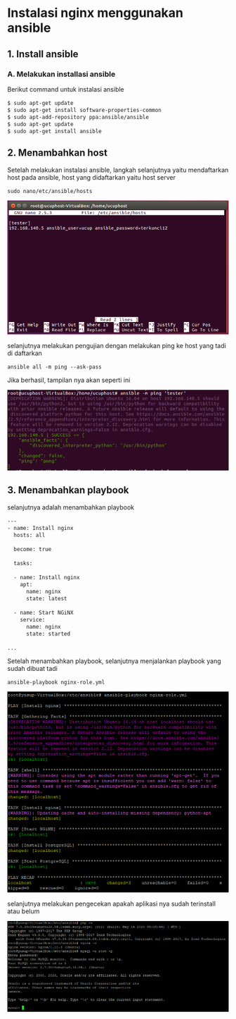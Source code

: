 
# Instalasi nginx menggunakan ansible
## 1. Install ansible
### A. Melakukan installasi ansible
Berikut command untuk instalasi ansible

    $ sudo apt-get update
    $ sudo apt-get install software-properties-common
    $ sudo apt-add-repository ppa:ansible/ansible
    $ sudo apt-get update
    $ sudo apt-get install ansible

## 2. Menambahkan host 
 Setelah melakukan instalasi ansible, langkah selanjutnya yaitu mendaftarkan host pada ansible, host yang didaftarkan yaitu host server 

    sudo nano/etc/ansible/hosts

<img src="pict/11.PNG">

selanjutnya melakukan pengujian dengan melakukan ping ke host yang tadi di daftarkan


    ansible all -m ping --ask-pass



Jika berhasil, tampilan nya akan seperti ini


<img src="pict/12.PNG">


## 3. Menambahkan playbook
selanjutnya adalah menambahkan playbook 

    ---
    - name: Install nginx
      hosts: all
    
      become: true
    
      tasks:
      
      - name: Install nginx
        apt:
          name: nginx
          state: latest
    
      - name: Start NGiNX
        service:
          name: nginx
          state: started
    
    ...

Setelah menambahkan playbook, selanjutnya menjalankan playbook yang sudah dibuat tadi 

    ansible-playbook nginx-role.yml

<img src="pict/6.PNG">

selanjutnya melakukan pengecekan apakah aplikasi nya sudah terinstall atau belum
 
<img src="pict/7.PNG">
